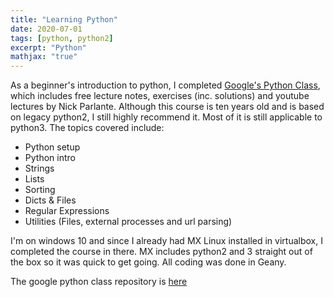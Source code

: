 ```yaml
---
title: "Learning Python"
date: 2020-07-01
tags: [python, python2]
excerpt: "Python"
mathjax: "true"
---
```

As a beginner's introduction to python, I completed [Google's Python Class](https://developers.google.com/edu/python/), which includes free lecture notes, exercises (inc. solutions) and youtube lectures by Nick Parlante. Although this course is ten years old and is based on legacy python2, I still highly recommend it. Most of it is still applicable to python3. The topics covered include:

- Python setup
- Python intro
- Strings
- Lists
- Sorting
- Dicts & Files
- Regular Expressions
- Utilities (Files, external processes and url parsing)

I'm on windows 10 and since I already had MX Linux installed in virtualbox, I completed the course in there. MX includes python2 and 3 straight out of the box so it was quick to get going. All coding was done in Geany.

The google python class repository is [here](https://github.com/mkoundo/google_python_class)  